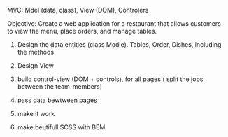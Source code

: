 MVC: Mdel (data, class), View (DOM), Controlers

Objective: Create a web application for a restaurant that allows customers to view the menu, place orders, and manage tables.

1) Design the data entities (class Modle). Tables, Order, Dishes, including the methods

2) Design View

3) build control-view (DOM + controls), for all pages ( split the jobs between the team-members)


4) pass data bewtween pages

5) make it work

6) make beutifull SCSS with BEM